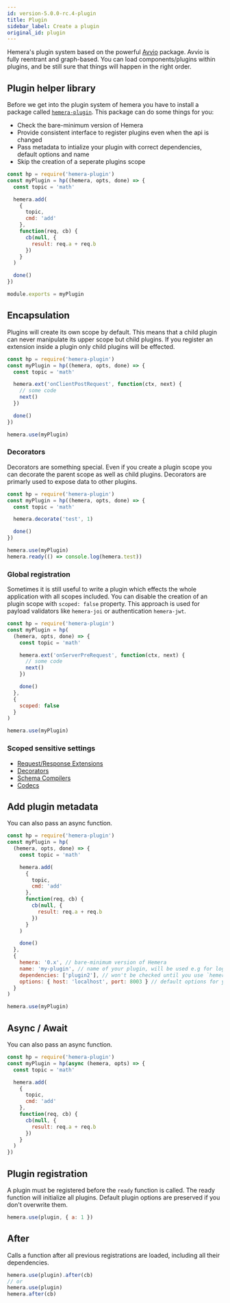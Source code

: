 ```yaml
---
id: version-5.0.0-rc.4-plugin
title: Plugin
sidebar_label: Create a plugin
original_id: plugin
---
```


Hemera's plugin system based on the powerful [Avvio](https://github.com/mcollina/avvio) package. Avvio is fully reentrant and graph-based. You can load components/plugins within plugins, and be still sure that things will happen in the right order.

## Plugin helper library
Before we get into the plugin system of hemera you have to install a package called [`hemera-plugin`](https://github.com/hemerajs/hemera/tree/master/packages/hemera-plugin). This package can do some things for you:

- Check the bare-minimum version of Hemera
- Provide consistent interface to register plugins even when the api is changed
- Pass metadata to intialize your plugin with correct dependencies, default options and name
- Skip the creation of a seperate plugins scope

```js
const hp = require('hemera-plugin')
const myPlugin = hp((hemera, opts, done) => {
  const topic = 'math'

  hemera.add(
    {
      topic,
      cmd: 'add'
    },
    function(req, cb) {
      cb(null, {
        result: req.a + req.b
      })
    }
  )

  done()
})

module.exports = myPlugin
```

## Encapsulation

Plugins will create its own scope by default. This means that a child plugin can never manipulate its upper scope but child plugins. If you register an extension inside a plugin only child plugins will be effected.

```js
const hp = require('hemera-plugin')
const myPlugin = hp((hemera, opts, done) => {
  const topic = 'math'

  hemera.ext('onClientPostRequest', function(ctx, next) {
    // some code
    next()
  })

  done()
})

hemera.use(myPlugin)
```

### Decorators

Decorators are something special. Even if you create a plugin scope you can decorate the parent scope as well as child plugins. Decorators are primarly used to expose data to other plugins.

```js
const hp = require('hemera-plugin')
const myPlugin = hp((hemera, opts, done) => {
  const topic = 'math'

  hemera.decorate('test', 1)

  done()
})

hemera.use(myPlugin)
hemera.ready(() => console.log(hemera.test))
```

### Global registration

Sometimes it is still useful to write a plugin which effects the whole application with all scopes included. You can disable the creation of an plugin scope with `scoped: false` property.
This approach is used for payload validators like `hemera-joi` or authentication `hemera-jwt`.

```js
const hp = require('hemera-plugin')
const myPlugin = hp(
  (hemera, opts, done) => {
    const topic = 'math'

    hemera.ext('onServerPreRequest', function(ctx, next) {
      // some code
      next()
    })

    done()
  },
  {
    scoped: false
  }
)

hemera.use(myPlugin)
```

### Scoped sensitive settings

- [Request/Response Extensions](extension.md#server-client-lifecycle)
- [Decorators](decorator.md)
- [Schema Compilers](payload-validation.md#use-your-custom-validator)
- [Codecs](codec.md)

## Add plugin metadata

You can also pass an async function.

```js
const hp = require('hemera-plugin')
const myPlugin = hp(
  (hemera, opts, done) => {
    const topic = 'math'

    hemera.add(
      {
        topic,
        cmd: 'add'
      },
      function(req, cb) {
        cb(null, {
          result: req.a + req.b
        })
      }
    )

    done()
  },
  {
    hemera: '0.x', // bare-minimum version of Hemera
    name: 'my-plugin', // name of your plugin, will be used e.g for logging purposes
    dependencies: ['plugin2'], // won't be checked until you use `hemera.checkPluginDependencies(plugin)`
    options: { host: 'localhost', port: 8003 } // default options for your plugin
  }
)

hemera.use(myPlugin)
```

## Async / Await

You can also pass an async function.

```js
const hp = require('hemera-plugin')
const myPlugin = hp(async (hemera, opts) => {
  const topic = 'math'

  hemera.add(
    {
      topic,
      cmd: 'add'
    },
    function(req, cb) {
      cb(null, {
        result: req.a + req.b
      })
    }
  )
})
```

## Plugin registration

A plugin must be registered before the `ready` function is called. The ready function will initialize all plugins. Default plugin options are preserved if you don't overwrite them.

```js
hemera.use(plugin, { a: 1 })
```

## After

Calls a function after all previous registrations are loaded, including all their dependencies.

```js
hemera.use(plugin).after(cb)
// or
hemera.use(plugin)
hemera.after(cb)
```
